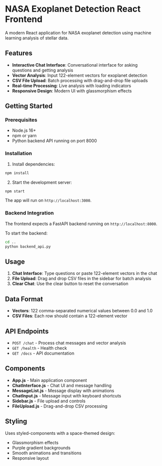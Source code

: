 # NASA Exoplanet Detection React Frontend

A modern React application for NASA exoplanet detection using machine learning analysis of stellar data.

## Features

- **Interactive Chat Interface**: Conversational interface for asking questions and getting analysis
- **Vector Analysis**: Input 122-element vectors for exoplanet detection
- **CSV File Upload**: Batch processing with drag-and-drop file uploads
- **Real-time Processing**: Live analysis with loading indicators
- **Responsive Design**: Modern UI with glassmorphism effects

## Getting Started

### Prerequisites

- Node.js 16+
- npm or yarn
- Python backend API running on port 8000

### Installation

1. Install dependencies:
```bash
npm install
```

2. Start the development server:
```bash
npm start
```

The app will run on `http://localhost:3000`.

### Backend Integration

The frontend expects a FastAPI backend running on `http://localhost:8000`.

To start the backend:
```bash
cd ..
python backend_api.py
```

## Usage

1. **Chat Interface**: Type questions or paste 122-element vectors in the chat
2. **File Upload**: Drag and drop CSV files in the sidebar for batch analysis
3. **Clear Chat**: Use the clear button to reset the conversation

## Data Format

- **Vectors**: 122 comma-separated numerical values between 0.0 and 1.0
- **CSV Files**: Each row should contain a 122-element vector

## API Endpoints

- `POST /chat` - Process chat messages and vector analysis
- `GET /health` - Health check
- `GET /docs` - API documentation

## Components

- **App.js** - Main application component
- **ChatInterface.js** - Chat UI and message handling
- **MessageList.js** - Message display with animations
- **ChatInput.js** - Message input with keyboard shortcuts
- **Sidebar.js** - File upload and controls
- **FileUpload.js** - Drag-and-drop CSV processing

## Styling

Uses styled-components with a space-themed design:
- Glassmorphism effects
- Purple gradient backgrounds
- Smooth animations and transitions
- Responsive layout